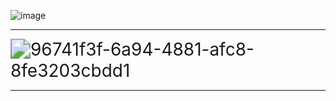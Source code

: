 ![image](https://github.com/user-attachments/assets/44604982-9484-47f5-bf76-42d21fbb1650)

****

<img title="" src="objectif.png" alt="96741f3f-6a94-4881-afc8-8fe3203cbdd1" data-align="center" style="zoom:200%;">

***

